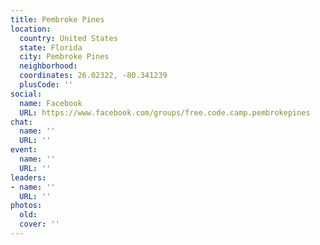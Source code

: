 ```yaml
---
title: Pembroke Pines
location:
  country: United States
  state: Florida
  city: Pembroke Pines
  neighborhood: 
  coordinates: 26.02322, -80.341239
  plusCode: ''
social:
  name: Facebook
  URL: https://www.facebook.com/groups/free.code.camp.pembrokepines
chat:
  name: ''
  URL: ''
event:
  name: ''
  URL: ''
leaders:
- name: ''
  URL: ''
photos:
  old: 
  cover: ''
---
```

